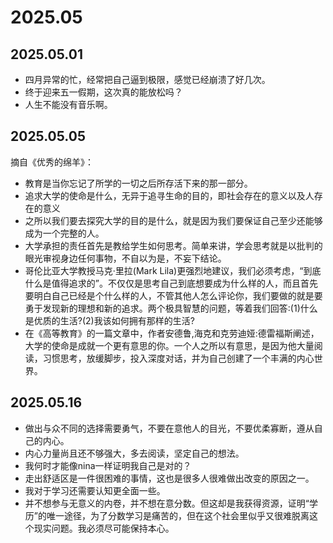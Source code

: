 # 2025.05

## 2025.05.01
- 四月异常的忙，经常把自己逼到极限，感觉已经崩溃了好几次。
- 终于迎来五一假期，这次真的能放松吗？
- 人生不能没有音乐啊。

## 2025.05.05
摘自《优秀的绵羊》：

- 教育是当你忘记了所学的一切之后所存活下来的那一部分。
- 追求大学的使命是什么，无异于追寻生命的目的，即社会存在的意义以及人存在的意义
- 之所以我们要去探究大学的目的是什么，就是因为我们要保证自己至少还能够成为一个完整的人。
- 大学承担的责任首先是教给学生如何思考。简单来讲，学会思考就是以批判的眼光审视身边任何事物，不自以为是，不妄下结论。
- 哥伦比亚大学教授马克·里拉(Mark Lila)更强烈地建议，我们必须考虑，“到底什么是值得追求的”。不仅仅是思考自己到底想要成为什么样的人，而且首先要明白自己已经是个什么样的人，不管其他人怎么评论你，我们要做的就是要勇于发现新的理想和新的追求。两个极具智慧的问题，等着我们回答:(1)什么是优质的生活?(2)我该如何拥有那样的生活?
- 在《高等教育》的一篇文章中，作者安德鲁,海克和克劳迪娅:德雷福斯阐述，大学的使命是成就一个更有意思的你。一个人之所以有意思，是因为他大量阅读，习惯思考，放缓脚步，投入深度对话，并为自己创建了一个丰满的内心世界。

## 2025.05.16
- 做出与众不同的选择需要勇气，不要在意他人的目光，不要优柔寡断，遵从自己的内心。
- 内心力量尚且还不够强大，多去阅读，坚定自己的想法。
- 我何时才能像nina一样证明我自己是对的？
- 走出舒适区是一件很困难的事情，这也是很多人很难做出改变的原因之一。
- 我对于学习还需要认知更全面一些。
- 并不想参与无意义的内卷，并不想在意分数。但这却是我获得资源，证明“学历”的唯一途径，为了分数学习是痛苦的，但在这个社会里似乎又很难脱离这个现实问题。我必须尽可能保持本心。